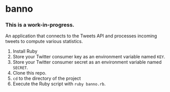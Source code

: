 # banno

### This is a work-in-progress.
 An application that connects to the Tweets API and processes incoming tweets to compute various statistics.

1. Install Ruby
2. Store your Twitter consumer key as an environment variable named `KEY`.
3. Store your Twitter consumer secret as an environment variable named `SECRET`.
4. Clone this repo.
5. `cd` to the directory of the project
6. Execute the Ruby script with `ruby banno.rb`.
